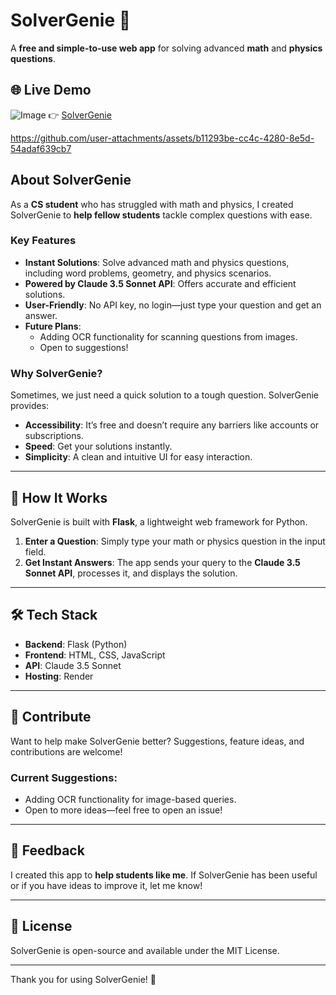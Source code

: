 
# SolverGenie 🌟  
A **free and simple-to-use web app** for solving advanced **math** and **physics questions**.  

## 🌐 Live Demo  
![Image](https://github.com/user-attachments/assets/076d0505-652b-4ad1-801e-ac388d23584e)
👉 [SolverGenie](https://solvergenie.site/)  

https://github.com/user-attachments/assets/b11293be-cc4c-4280-8e5d-54adaf639cb7

## About SolverGenie  
As a **CS student** who has struggled with math and physics, I created SolverGenie to **help fellow students** tackle complex questions with ease.  

### Key Features  
- **Instant Solutions**: Solve advanced math and physics questions, including word problems, geometry, and physics scenarios.  
- **Powered by Claude 3.5 Sonnet API**: Offers accurate and efficient solutions.  
- **User-Friendly**: No API key, no login—just type your question and get an answer.  
- **Future Plans**:  
  - Adding OCR functionality for scanning questions from images.  
  - Open to suggestions!  

### Why SolverGenie?  
Sometimes, we just need a quick solution to a tough question. SolverGenie provides:  
- **Accessibility**: It’s free and doesn’t require any barriers like accounts or subscriptions.  
- **Speed**: Get your solutions instantly.  
- **Simplicity**: A clean and intuitive UI for easy interaction.  

---

## 🚀 How It Works  
SolverGenie is built with **Flask**, a lightweight web framework for Python.  

1. **Enter a Question**: Simply type your math or physics question in the input field.  
2. **Get Instant Answers**: The app sends your query to the **Claude 3.5 Sonnet API**, processes it, and displays the solution.  

---

## 🛠️ Tech Stack  
- **Backend**: Flask (Python)  
- **Frontend**: HTML, CSS, JavaScript  
- **API**: Claude 3.5 Sonnet  
- **Hosting**: Render  

---

## 🤝 Contribute  
Want to help make SolverGenie better? Suggestions, feature ideas, and contributions are welcome!  
### Current Suggestions:  
- Adding OCR functionality for image-based queries.  
- Open to more ideas—feel free to open an issue!  

---

## 💌 Feedback  
I created this app to **help students like me**. If SolverGenie has been useful or if you have ideas to improve it, let me know!  

---

## 📜 License  
SolverGenie is open-source and available under the MIT License.  

---

Thank you for using SolverGenie! 🌹  
